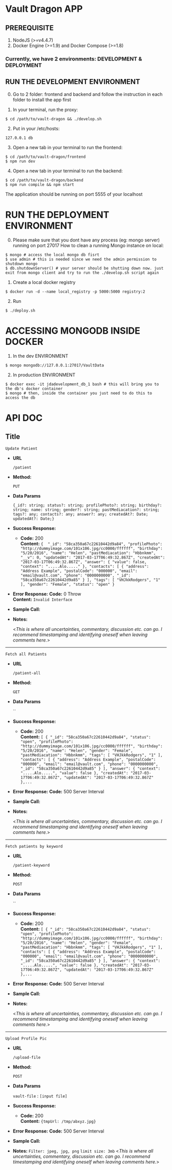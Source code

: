 # Vault Dragon APP

## PREREQUISITE
1. NodeJS (>=v4.4.7) 
2. Docker Engine (>=1.9) and Docker Compose (>=1.8)

### Currently, we have 2 environments: DEVELOPMENT & DEPLOYMENT

## RUN THE DEVELOPMENT ENVIRONMENT

0. Go to 2 folder: frontend and backend and follow the instruction in each folder to install the app first

1. In your terminal, run the proxy:
```
$ cd /path/to/vault-dragon && ./develop.sh
```

2. Put in your /etc/hosts:
```
127.0.0.1 db
```

3. Open a new tab in your terminal to run the frontend:
```
$ cd /path/to/vault-dragon/frontend
$ npm run dev
```

4. Open a new tab in your terminal to run the backend:
```
$ cd /path/to/vault-dragon/backend
$ npm run compile && npm start
```

The application should be running on port 5555 of your localhost

# RUN THE DEPLOYMENT ENVIRONMENT

0. Please make sure that you dont have any process (eg: mongo server) running on port 27017
How to clean a running Mongo instance on local:
```
$ mongo # access the local mongo db fisrt
$ use admin # this is needed since we need the admin permission to shutdown mongo
$ db.shutdownServer() # your server should be shutting down now. just exit from mongo client and try to run the ./develop.sh script again
``` 

1. Create a local docker registry
```
$ docker run -d --name local_registry -p 5000:5000 registry:2
```

2. Run
```
$ ./deploy.sh
```

# ACCESSING MONGODB INSIDE DOCKER

1. In the dev ENVIRONMENT
```
$ mongo mongodb://127.0.0.1:27017/VaultData
```

2. In production ENVIRONMENT
```
$ docker exec -it jdadevelopment_db_1 bash # this will bring you to the db's docker container
$ mongo # then, inside the container you just need to do this to access the db
```

# API DOC
**Title**
----
`Update Patient`

* **URL**

  `/patient`

* **Method:**

  `PUT`

* **Data Params**

  `{_id?: string;
    status?: string;
    profilePhoto?: string;
    birthday?: string;
    name: string;
    gender?: string;
    pastMediacation?: string;
    tags?: any;
    contacts?: any;
    answer?: any;
    createdAt?: Date;
    updatedAt?: Date;}`

* **Success Response:**
  * **Code:** 200 <br />
    **Content:** 
`{  "_id": "58ca350a67c22610442d9a84",
    "profilePhoto": "http://dummyimage.com/101x106.jpg/cc0000/ffffff",
    "birthday": "5/20/2016",
    "name": "Helen",
    "pastMediacation": "Hbbnkmm",
    "__v": 0,
    "updatedAt": "2017-03-17T06:49:32.867Z",
    "createdAt": "2017-03-17T06:49:32.867Z",
    "answer": {
      "value": false,
      "context": ".....Alo....."
    },
    "contacts": [
      {
        "address": "Address Example",
        "postalCode": "000000",
        "email": "email@vault.com",
        "phone": "0000000000",
        "_id": "58ca350a67c22610442d9a85"
      }
    ],
    "tags": [
      "VHJkkRodgers",
      "1"
    ],
    "gender": "Female",
    "status": "open"
  }`
* **Error Response:**
    **Code:** 0 Throw <br />
    **Content:** `Invalid Interface`
* **Sample Call:**

* **Notes:**

  <_This is where all uncertainties, commentary, discussion etc. can go. I recommend timestamping and identifying oneself when leaving comments here._> 

----
`Fetch all Patients`

* **URL**

  `/patient-all`

* **Method:**

  `GET`

* **Data Params**

  ``

* **Success Response:**
  * **Code:** 200 <br />
    **Content:** 
`[
  {
    "_id": "58ca350a67c22610442d9a84",
    "status": "open",
    "profilePhoto": "http://dummyimage.com/101x106.jpg/cc0000/ffffff",
    "birthday": "5/20/2016",
    "name": "Helen",
    "gender": "Female",
    "pastMediacation": "Hbbnkmm",
    "tags": [
      "VHJkkRodgers",
      "1"
    ],
    "contacts": [
      {
        "address": "Address Example",
        "postalCode": "000000",
        "email": "email@vault.com",
        "phone": "0000000000",
        "_id": "58ca350a67c22610442d9a85"
      }
    ],
    "answer": {
      "context": ".....Alo.....",
      "value": false
    },
    "createdAt": "2017-03-17T06:49:32.867Z",
    "updatedAt": "2017-03-17T06:49:32.867Z"
  },...
`
* **Error Response:**
    **Code:** 500 Server Interval<br />

* **Sample Call:**

* **Notes:**

  <_This is where all uncertainties, commentary, discussion etc. can go. I recommend timestamping and identifying oneself when leaving comments here._> 

----
`Fetch patients by keyword`

* **URL**

  `/patient-keyword`

* **Method:**

  `POST`

* **Data Params**

  ``

* **Success Response:**
  * **Code:** 200 <br />
    **Content:** 
`[
  {
    "_id": "58ca350a67c22610442d9a84",
    "status": "open",
    "profilePhoto": "http://dummyimage.com/101x106.jpg/cc0000/ffffff",
    "birthday": "5/20/2016",
    "name": "Helen",
    "gender": "Female",
    "pastMediacation": "Hbbnkmm",
    "tags": [
      "VHJkkRodgers",
      "1"
    ],
    "contacts": [
      {
        "address": "Address Example",
        "postalCode": "000000",
        "email": "email@vault.com",
        "phone": "0000000000",
        "_id": "58ca350a67c22610442d9a85"
      }
    ],
    "answer": {
      "context": ".....Alo.....",
      "value": false
    },
    "createdAt": "2017-03-17T06:49:32.867Z",
    "updatedAt": "2017-03-17T06:49:32.867Z"
  },...
`
* **Error Response:**
    **Code:** 500 Server Interval<br />

* **Sample Call:**

* **Notes:**

  <_This is where all uncertainties, commentary, discussion etc. can go. I recommend timestamping and identifying oneself when leaving comments here._> 


----
`Upload Profile Pic`

* **URL**

  `/upload-file`

* **Method:**

  `POST`

* **Data Params**

  `vault-file` : `[input file]`

* **Success Response:**
  * **Code:** 200 <br />
    **Content:** 
`{tmpUrl: /tmp/abxyz.jpg}`
* **Error Response:**
    **Code:** 500 Server Interval<br />

* **Sample Call:**

* **Notes:**
`Filter: jpeg, jpg, png`
`limit size: 3mb`
  <_This is where all uncertainties, commentary, discussion etc. can go. I recommend timestamping and identifying oneself when leaving comments here._> 
